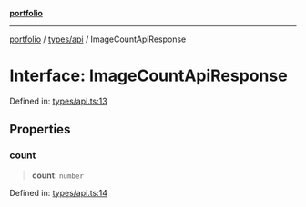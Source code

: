 [**portfolio**](../../../README.md)

***

[portfolio](../../../modules.md) / [types/api](../README.md) / ImageCountApiResponse

# Interface: ImageCountApiResponse

Defined in: [types/api.ts:13](https://github.com/tnorlund/Portfolio/blob/be280edd56cb0c04f4cc7ed01e36c4afe74e46a0/portfolio/types/api.ts#L13)

## Properties

### count

> **count**: `number`

Defined in: [types/api.ts:14](https://github.com/tnorlund/Portfolio/blob/be280edd56cb0c04f4cc7ed01e36c4afe74e46a0/portfolio/types/api.ts#L14)
